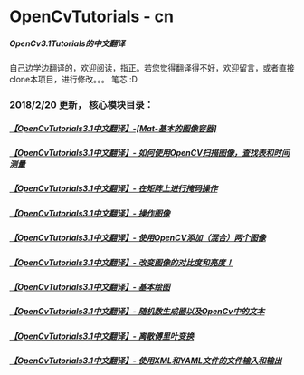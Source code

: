 # OpenCvTutorials - cn
##### OpenCv3.1Tutorials的中文翻译

自己边学边翻译的，欢迎阅读，指正。若您觉得翻译得不好，欢迎留言，或者直接clone本项目，进行修改。。。
笔芯 :D



### 2018/2/20 更新， 核心模块目录：

##### [【OpenCvTutorials3.1中文翻译】-[Mat-基本的图像容器]](http://little-rocket.cn/2018/02/04/%E3%80%90OpenCvTutorials3-1%E4%B8%AD%E6%96%87%E7%BF%BB%E8%AF%91%E3%80%91-%20Mat-%E5%9F%BA%E6%9C%AC%E7%9A%84%E5%9B%BE%E5%83%8F%E5%AE%B9%E5%99%A8/)

##### [【OpenCvTutorials3.1中文翻译】- 如何使用OpenCV扫描图像，查找表和时间测量](http://little-rocket.cn/2018/02/04/%E3%80%90OpenCvTutorials3-1%E4%B8%AD%E6%96%87%E7%BF%BB%E8%AF%91%E3%80%91-%E5%A6%82%E4%BD%95%E4%BD%BF%E7%94%A8OpenCV%E6%89%AB%E6%8F%8F%E5%9B%BE%E5%83%8F%EF%BC%8C%E6%9F%A5%E6%89%BE%E8%A1%A8%E5%92%8C%E6%97%B6%E9%97%B4%E6%B5%8B%E9%87%8F/)

##### [【OpenCvTutorials3.1中文翻译】- 在矩阵上进行掩码操作](http://little-rocket.cn/2018/02/05/%E3%80%90OpenCvTutorials3-1%E4%B8%AD%E6%96%87%E7%BF%BB%E8%AF%91%E3%80%91-%E5%9C%A8%E7%9F%A9%E9%98%B5%E4%B8%8A%E8%BF%9B%E8%A1%8C%E6%8E%A9%E7%A0%81%E6%93%8D%E4%BD%9C/)

##### [【OpenCvTutorials3.1中文翻译】- 操作图像](http://little-rocket.cn/2018/02/05/%E3%80%90OpenCvTutorials3-1%E4%B8%AD%E6%96%87%E7%BF%BB%E8%AF%91%E3%80%91-%20%E6%93%8D%E4%BD%9C%E5%9B%BE%E5%83%8F/)

##### [【OpenCvTutorials3.1中文翻译】- 使用OpenCV添加（混合）两个图像](http://little-rocket.cn/2018/02/05/%E3%80%90OpenCvTutorials3-1%E4%B8%AD%E6%96%87%E7%BF%BB%E8%AF%91%E3%80%91-%E4%BD%BF%E7%94%A8OpenCV%E6%B7%BB%E5%8A%A0%EF%BC%88%E6%B7%B7%E5%90%88%EF%BC%89%E4%B8%A4%E4%B8%AA%E5%9B%BE%E5%83%8F/)

##### [【OpenCvTutorials3.1中文翻译】- 改变图像的对比度和亮度！](http://little-rocket.cn/2018/02/05/%E3%80%90OpenCvTutorials3-1%E4%B8%AD%E6%96%87%E7%BF%BB%E8%AF%91%E3%80%91-%E6%94%B9%E5%8F%98%E5%9B%BE%E5%83%8F%E7%9A%84%E5%AF%B9%E6%AF%94%E5%BA%A6%E5%92%8C%E4%BA%AE%E5%BA%A6%EF%BC%81/)

##### [【OpenCvTutorials3.1中文翻译】- 基本绘图](http://little-rocket.cn/2018/02/06/%E3%80%90OpenCvTutorials3-1%E4%B8%AD%E6%96%87%E7%BF%BB%E8%AF%91%E3%80%91-%E5%9F%BA%E6%9C%AC%E7%BB%98%E5%9B%BE/)

##### [【OpenCvTutorials3.1中文翻译】- 随机数生成器以及OpenCv中的文本](http://little-rocket.cn/2018/02/10/%E3%80%90OpenCvTutorials3-1%E4%B8%AD%E6%96%87%E7%BF%BB%E8%AF%91%E3%80%91-%E9%9A%8F%E6%9C%BA%E6%95%B0%E7%94%9F%E6%88%90%E5%99%A8%E4%BB%A5%E5%8F%8AOpenCv%E4%B8%AD%E7%9A%84%E6%96%87%E6%9C%AC/)

##### [【OpenCvTutorials3.1中文翻译】- 离散傅里叶变换](http://little-rocket.cn/2018/02/16/%E3%80%90OpenCvTutorials3-1%E4%B8%AD%E6%96%87%E7%BF%BB%E8%AF%91%E3%80%91-%E7%A6%BB%E6%95%A3%E5%82%85%E9%87%8C%E5%8F%B6%E5%8F%98%E6%8D%A2/)

##### [【OpenCvTutorials3.1中文翻译】- 使用XML和YAML文件的文件输入和输出](http://little-rocket.cn/2018/02/16/%E3%80%90OpenCvTutorials3-1%E4%B8%AD%E6%96%87%E7%BF%BB%E8%AF%91%E3%80%91-%E4%BD%BF%E7%94%A8XML%E5%92%8CYAML%E6%96%87%E4%BB%B6%E7%9A%84%E6%96%87%E4%BB%B6%E8%BE%93%E5%85%A5%E5%92%8C%E8%BE%93%E5%87%BA/)

